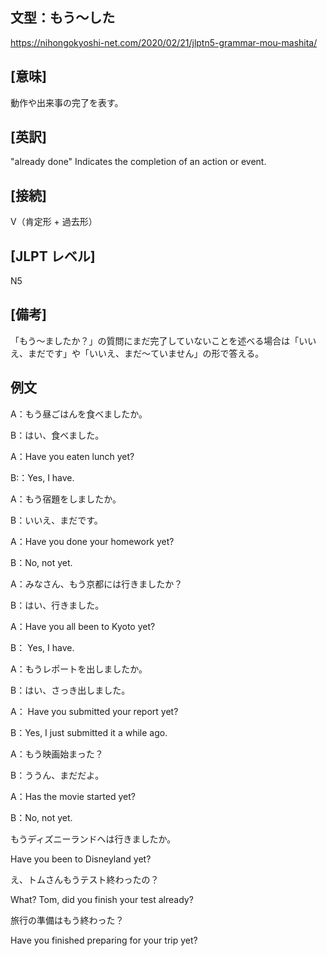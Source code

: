 ## 文型：もう〜した
<https://nihongokyoshi-net.com/2020/02/21/jlptn5-grammar-mou-mashita/>

## [意味]

動作や出来事の完了を表す。

## [英訳]
"already done"
Indicates the completion of an action or event.

## [接続]
V（肯定形 + 過去形）

## [JLPT レベル]
N5

## [備考]
「もう〜ましたか？」の質問にまだ完了していないことを述べる場合は「いいえ、まだです」や「いいえ、まだ〜ていません」の形で答える。

## 例文

A：もう昼ごはんを食べましたか。

B：はい、食べました。

A：Have you eaten lunch yet?

B:：Yes, I have.

A：もう宿題をしましたか。

B：いいえ、まだです。

A：Have you done your homework yet?

B：No, not yet.

A：みなさん、もう京都には行きましたか？

B：はい、行きました。

A：Have you all been to Kyoto yet?

B： Yes, I have.

A：もうレポートを出しましたか。

B：はい、さっき出しました。

A： Have you submitted  your report yet?

B：Yes, I just submitted it a while ago.

A：もう映画始まった？

B：ううん、まだだよ。

A：Has the movie started yet?

B：No, not yet.

もうディズニーランドへは行きましたか。

Have you been to Disneyland yet?

え、トムさんもうテスト終わったの？

What? Tom, did you finish your test already?

旅行の準備はもう終わった？

Have you finished preparing for your trip yet?
